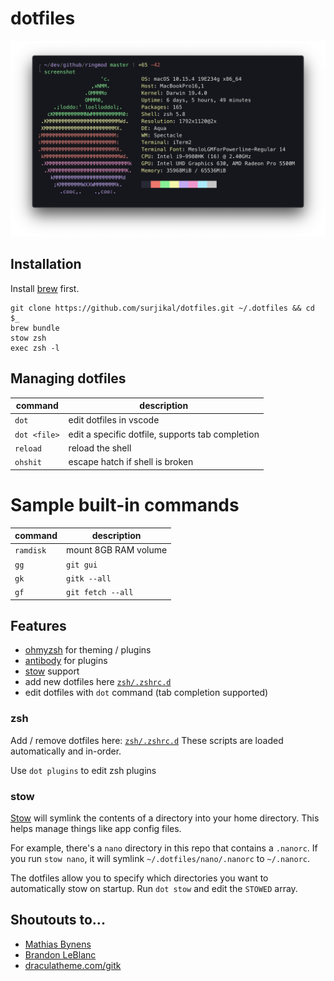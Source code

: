 # dotfiles

![screenshot](screenshot.png)


## Installation

Install [brew](https://brew.sh/) first.

```
git clone https://github.com/surjikal/dotfiles.git ~/.dotfiles && cd $_
brew bundle
stow zsh
exec zsh -l
```

## Managing dotfiles

| command      | description                                      |
|--------------|--------------------------------------------------|
| `dot`        | edit dotfiles in vscode                          |
| `dot <file>` | edit a specific dotfile, supports tab completion |
| `reload`     | reload the shell                                 |
| `ohshit`     | escape hatch if shell is broken                  |

# Sample built-in commands

| command      | description                                      |
|--------------|--------------------------------------------------|
| `ramdisk`    | mount 8GB RAM volume                             |
| `gg`         | `git gui`                                        |
| `gk`         | `gitk --all`                                     |
| `gf`         | `git fetch --all`                                |


## Features

- [ohmyzsh](https://ohmyz.sh) for theming / plugins
- [antibody](https://getantibody.github.io) for plugins
- [stow](https://www.gnu.org/software/stow) support
- add new dotfiles here [`zsh/.zshrc.d`](https://github.com/surjikal/dotfiles/zsh/.zshrc.d)
- edit dotfiles with `dot` command (tab completion supported)

### zsh

Add / remove dotfiles here: [`zsh/.zshrc.d`](https://github.com/surjikal/dotfiles/zsh/.zshrc.d)
These scripts are loaded automatically and in-order.

Use `dot plugins` to edit zsh plugins

### stow

[Stow](https://www.gnu.org/software/stow) will symlink the contents of a directory into your home directory.
This helps manage things like app config files.

For example, there's a `nano` directory in this repo that contains a `.nanorc`.
If you run `stow nano`, it will symlink `~/.dotfiles/nano/.nanorc` to `~/.nanorc`.

The dotfiles allow you to specify which directories you want to automatically stow on startup.
Run `dot stow` and edit the `STOWED` array.


## Shoutouts to...

- [Mathias Bynens](https://mathiasbynens.be/)
- [Brandon LeBlanc](https://github.com/demosdemon)
- [draculatheme.com/gitk](https://draculatheme.com/gitk)
